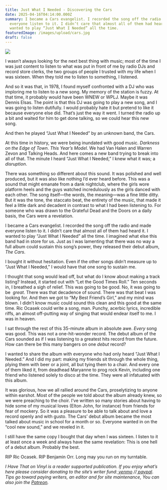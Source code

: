 ```yaml
---
title: Just What I Needed - Discovering the Cars
date: 2025-04-16T04:14:00.000Z
summary: I became a Cars evangelist. I recorded the song off the radio and made
  everyone listen to it. I didn’t care that almost all of them had heard it. I
  wanted to play “Just What I Needed” all the time.
featuredImage: /images/upload/cars.jpg
draft: false
---
```

![](/images/upload/cars.jpg)

I wasn’t always looking for the next best thing with music; most of the time I was just content to listen to what was put in front of me by radio DJs and record store clerks, the two groups of people I trusted with my life when I was sixteen. When they told me to listen to something, I listened. 

And so it was that, in 1978, I found myself confronted with a DJ who was imploring me to listen to a new song. My memory of the station is fuzzy. At that time, it probably would have been WNEW or WPLJ. Maybe it was Dennis Elsas. The point is that this DJ was going to play a new song, and I was going to listen dutifully. I would probably hate it but pretend to like it because everyone else did. That’s just the way it went. I turned the radio up a bit and waited for him to get done talking, so we could hear this new song. 

And then he played “Just What I Needed” by an unknown band, the Cars. 

At this time in history, we were being inundated with good music. *Darkness on the Edge of Town*. *This Year’s Model*. We had Van Halen and Warren Zevon and Talking Heads. And here comes a new band trying to break into all of that. The minute I heard “Just What I Needed,” I knew what it was; a *disruption*. 

There was something so different about this sound. It was polished and well produced, but it was also like nothing I’d ever heard before. This was a sound that might emanate from a dank nightclub, where the girls wore platform heels and the guys watched incredulously as the girls danced with each other. The song itself—the words, the meaning—was a fine little ditty. But it was the tone, the staccato beat, the entirety of the music, that made it feel a little dark and decadent in contrast to what I had been listening to. For someone who was drawn to the Grateful Dead and the Doors on a daily basis, the Cars were a revelation. 

I became a Cars evangelist. I recorded the song off the radio and made everyone listen to it. I didn’t care that almost all of them had heard it. I wanted to play “Just What I Needed” all the time. I imagined what else this band had in store for us. Just as I was lamenting that there was no way a full album could sustain this song’s power, they released their debut album, *The Cars*.

I bought it without hesitation. Even if the other songs didn’t measure up to “Just What I Needed,” I would have that one song to sustain me. 

I thought that song would lead off, but what do I know about making a track listing? Instead, it started out with “Let the Good Times Roll.” Ten seconds in, I breathed a sigh of relief. This was going to be good. No, it was going to be  *great*. There was that decadence of sound. There was that beat I was looking for. And then we got to “My Best Friend’s Girl,” and my mind was blown. I didn’t know music could sound this clean and this good at the same time. Ric Ocasek could write a song, man. Punchy, acerbic lyrics, incredible riffs, an almost off-putting way of singing that would endear itself to me. I was in heaven.

I sat through the rest of this 35-minute album in absolute awe. *Every* song was good. This was not a one-hit-wonder record. The debut album of the Cars sounded as if I was listening to a greatest hits record from the future. How can there be this many bangers on one *debut* record?

I wanted to share the album with everyone who had only heard “Just What I Needed.” And I did my part: making my friends sit through the whole thing, plying them with beer or a joint, all but tying them to a chair. And every one of them liked it, from deadhead Maryanne to prog rock Kevin, including one friend who listened solely to disco at the time. They were all infatuated with this album. 

It was glorious, how we all rallied around the Cars, proselytizing to anyone within earshot. Most of the people we told about the album already knew, so we were preaching to the choir. I’ve written so many stories about having to hide some of my musical loves (Elton John, for instance) from friends for fear of mockery. So it was a pleasure to be able to talk about and love a record openly and with gusto. The Cars’ debut album became the most talked about music in school for a month or so. Everyone wanted in on the “cool new sound,” and we reveled in it. 

I still have the same copy I bought that day when I was sixteen. I listen to it at least once a week and always have the same revelation: This is one hell of a debut album. Probably the best. 

RIP Ric Ocasek. RIP Benjamin Orr. Long may you run on my turntable.



*I Have That on Vinyl is a reader supported publication. If you enjoy what’s here please consider donating to the site’s writer fund:[ venmo](https://account.venmo.com/u/Michele-Catalano2659) //[ paypal](https://www.paypal.com/paypalme/goingitaloneny?country.x=US&locale.x=en_US)*. *Tips go toward paying writers, an editor and for site maintenance, You can also join the [Patreon](https://www.patreon.com/c/IHaveThatonVinyl).*
